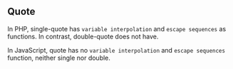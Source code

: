 ## Quote

In PHP, single-quote has `variable interpolation` and `escape sequences` as functions.
In contrast, double-quote does not have.

In JavaScript, quote has no `variable interpolation` and `escape sequences` function, neither single nor double.